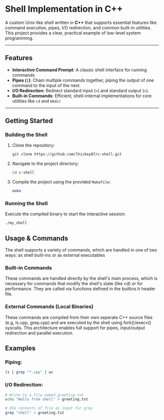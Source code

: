 # Shell Implementation in C++

A custom Unix-like shell written in **C++** that supports essential features like command execution, pipes, I/O redirection, and common built-in utilities. This project provides a clear, practical example of low-level system programming.

---

## Features

* **Interactive Command Prompt**: A classic shell interface for running commands
* **Pipes (`|`)**: Chain multiple commands together, piping the output of one command to the input of the next.
* **I/O Redirection**: Redirect standard input (`<`) and standard output (`>`).
* **Built-in Commands**: Efficient, shell-internal implementations for core utilities like `cd` and `mkdir`

---

## Getting Started

### Building the Shell
1.  Clone the repository:
    ```bash
    git clone https://github.com/lhickey87/c-shell.git
    ```
2.  Navigate to the project directory:
    ```bash
    cd c-shell
    ```
3.  Compile the project using the provided `Makefile`:
    ```bash
    make
    ```
### Running the Shell
Execute the compiled binary to start the interactive session:
```bash
./my_shell
```

## Usage & Commands

The shell supports a variety of commands, which are handled in one of two ways: as shell built-ins or as external executables
### Built-in Commands
These commands are handled directly by the shell's main process, which is necessary for commands that modify the shell's state (like cd) or for performance. They are called via functions defined in the builtins.h header file.

### External Commands (Local Binaries)
These commands are compiled from their own seperate C++ source files (e.g, ls.cpp, grep.cpp) and are executed by the shell using fork()/execv() syscalls. This architecture enables full support for pipes, input/output redirection and parallel execution. 

## Examples

### Piping:
```Bash
ls | grep "*.cpp" | wc
```
### I/O Redirection:
```Bash
# Write to a file named greeting.txt
echo "Hello from shell" > greeting.txt

# USe contents of file as input for grep
grep "shell" < greeting.txt
```
